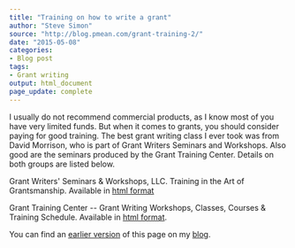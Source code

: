 ```yaml
---
title: "Training on how to write a grant"
author: "Steve Simon"
source: "http://blog.pmean.com/grant-training-2/"
date: "2015-05-08"
categories:
- Blog post
tags:
- Grant writing
output: html_document
page_update: complete
---
```


I usually do not recommend commercial products, as I know most of you have very limited funds. But when it comes to grants, you should consider paying for good training. The best grant writing class I ever took was from David Morrison, who is part of Grant Writers Seminars and Workshops. Also good are the seminars produced by the Grant Training Center. Details on both groups are listed below.

<!---More--->

Grant Writers' Seminars & Workshops, LLC. Training in the Art of Grantsmanship. Available in [html format][gws1]

Grant Training Center -- Grant Writing Workshops, Classes, Courses & Training Schedule. Available in [html format][gtc1].

You can find an [earlier version][sim1] of this page on my [blog][sim2].

[sim1]: http://blog.pmean.com/grant-training/
[sim2]: http://blog.pmean.com

[gws1]: http://www.grantcentral.com/
[gtc1]: http://granttrainingcenter.com/
